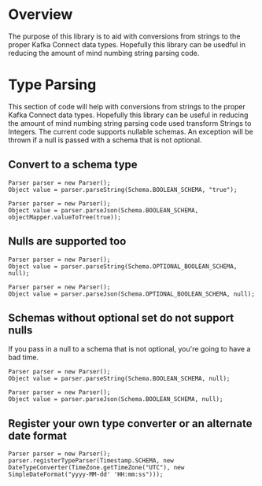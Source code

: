 # Overview

The purpose of this library is to aid with conversions from strings to the proper Kafka Connect data types. Hopefully this library can be usedful in reducing the amount of mind numbing string parsing code.

# Type Parsing

This section of code will help with conversions from strings to the proper Kafka Connect data types. Hopefully this library can be useful in reducing the amount of mind numbing string parsing code used
transform Strings to Integers. The current code supports nullable schemas. An exception will be thrown if a null is passed with a schema that is not optional.

## Convert to a schema type

```
Parser parser = new Parser();
Object value = parser.parseString(Schema.BOOLEAN_SCHEMA, "true");
```

```
Parser parser = new Parser();
Object value = parser.parseJson(Schema.BOOLEAN_SCHEMA, objectMapper.valueToTree(true));
```

## Nulls are supported too

```
Parser parser = new Parser();
Object value = parser.parseString(Schema.OPTIONAL_BOOLEAN_SCHEMA, null);
```

```
Parser parser = new Parser();
Object value = parser.parseJson(Schema.OPTIONAL_BOOLEAN_SCHEMA, null);
```

## Schemas without optional set do not support nulls

If you pass in a null to a schema that is not optional, you're going to have a bad time.

```
Parser parser = new Parser();
Object value = parser.parseString(Schema.BOOLEAN_SCHEMA, null);
```

```
Parser parser = new Parser();
Object value = parser.parseJson(Schema.BOOLEAN_SCHEMA, null);
```

## Register your own type converter or an alternate date format 

```
Parser parser = new Parser();
parser.registerTypeParser(Timestamp.SCHEMA, new DateTypeConverter(TimeZone.getTimeZone("UTC"), new SimpleDateFormat("yyyy-MM-dd' 'HH:mm:ss")));
```